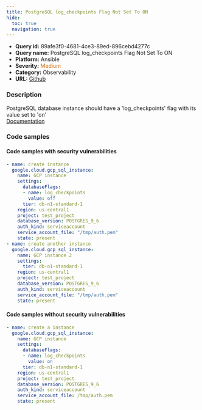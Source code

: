 ```yaml
---
title: PostgreSQL log_checkpoints Flag Not Set To ON
hide:
  toc: true
  navigation: true
---
```


<style>
  .highlight .hll {
    background-color: #ff171742;
  }
  .md-content {
    max-width: 1100px;
    margin: 0 auto;
  }
</style>

-   **Query id:** 89afe3f0-4681-4ce3-89ed-896cebd4277c
-   **Query name:** PostgreSQL log_checkpoints Flag Not Set To ON
-   **Platform:** Ansible
-   **Severity:** <span style="color:#C60">Medium</span>
-   **Category:** Observability
-   **URL:** [Github](https://github.com/Checkmarx/kics/tree/master/assets/queries/ansible/gcp/postgresql_log_checkpoints_flag_not_set_to_on)

### Description
PostgreSQL database instance should have a 'log_checkpoints' flag with its value set to 'on'<br>
[Documentation](https://docs.ansible.com/ansible/latest/collections/google/cloud/gcp_sql_instance_module.html#parameter-settings/database_flags)

### Code samples
#### Code samples with security vulnerabilities
```yaml title="Positive test num. 1 - yaml file" hl_lines="16 5"
- name: create instance
  google.cloud.gcp_sql_instance:
    name: GCP instance
    settings:
      databaseFlags:
      - name: log_checkpoints
        value: off
      tier: db-n1-standard-1
    region: us-central1
    project: test_project
    database_version: POSTGRES_9_6
    auth_kind: serviceaccount
    service_account_file: "/tmp/auth.pem"
    state: present
- name: create another instance
  google.cloud.gcp_sql_instance:
    name: GCP instance 2
    settings:
      tier: db-n1-standard-1
    region: us-central1
    project: test_project
    database_version: POSTGRES_9_6
    auth_kind: serviceaccount
    service_account_file: "/tmp/auth.pem"
    state: present

```


#### Code samples without security vulnerabilities
```yaml title="Negative test num. 1 - yaml file"
- name: create a instance
  google.cloud.gcp_sql_instance:
    name: GCP instance
    settings:
      databaseFlags:
      - name: log_checkpoints
        value: on
      tier: db-n1-standard-1
    region: us-central1
    project: test_project
    database_version: POSTGRES_9_6
    auth_kind: serviceaccount
    service_account_file: /tmp/auth.pem
    state: present

```
